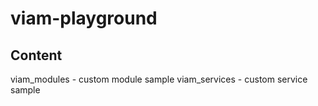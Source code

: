 # viam-playground

## Content

viam_modules - custom module sample
viam_services - custom service sample
